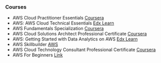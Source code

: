 
### Courses

- AWS Cloud Practitioner Essentials [Coursera](https://www.coursera.org/learn/aws-cloud-practitioner-essentials)
- AWS: AWS Cloud Technical Essentials [Edx Learn](https://www.edx.org/learn/amazon-web-services-aws/amazon-web-services-aws-cloud-technical-essentials)
- AWS Fundamentals Specialization [Coursera](https://www.coursera.org/specializations/aws-fundamentals)
- AWS Cloud Solutions Architect Professional Certificate [Coursera](https://www.coursera.org/professional-certificates/aws-cloud-solutions-architect)
- AWS: Getting Started with Data Analytics on AWS [Edx Learn](https://www.edx.org/learn/data-analysis/amazon-web-services-getting-started-with-data-analytics-on-aws)
- AWS Skillbuilder [AWS](https://skillbuilder.aws/search)
- AWS Cloud Technology Consultant Professional Certificate [Coursera](https://www.coursera.org/professional-certificates/aws-cloud-technology-consultant)
- AWS For Beginners [Link](https://www.mygreatlearning.com/academy/learn-for-free/courses/aws-for-beginners1)